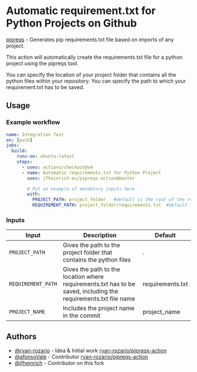 # Automatic requirement.txt for Python Projects on Github

[pipreqs](https://github.com/bndr/pipreqs) - Generates pip requirements.txt file based on imports of any project.

This action will automatically create the requirements.txt file for a python project using the pipreqs tool.

You can specify the location of your project folder that contains all the python files within your repository.
You can specify the path to which your requirement.txt has to be saved.

## Usage

### Example workflow

```yaml
name: Integration Test
on: [push]
jobs:
  build:
    runs-on: ubuntu-latest
    steps:
      - uses: actions/checkout@v4
      - name: Automatic requirements.txt for Python Project
        uses: jfheinrich-eu/pipreqs-action@master

        # Put an example of mandatory inputs here
        with:
          PROJECT_PATH: project_folder   #default is the root of the repository
          REQUIREMENT_PATH: project_folder/requirements.txt  #default is requirement.txt in the root of your repository
```

### Inputs

| Input                                             | Description                                        |Default                                        |
|------------------------------------------------------|-----------------------------------------------|-----------------------------------------------|
| `PROJECT_PATH`  | Gives the path to the project folder that contains the python files    |  .
| `REQUIREMENT_PATH`  | Gives the path to the location where requirements.txt has to be saved, including the requirements.txt file name    | requirements.txt|
| `PROJECT_NAME`  | Includes the project name in the commit  | project_name |


## Authors
- [@ryan-rozario](https://github.com/ryan-rozario) - Idea & Initial work [ryan-rozario/pipreqs-action](https://github.com/ryan-rozario/pipreqs-action)
- [@afonsoVale](https://github.com/afonsoVale) - Contributor [ryan-rozario/pipreqs-action](https://github.com/ryan-rozario/pipreqs-action)
- [@jfheinrich](https://github.com/jfheinrich) - Contributor on this fork